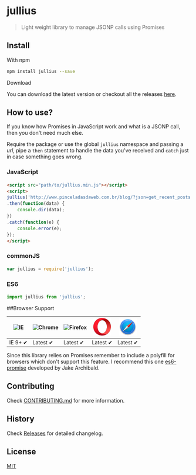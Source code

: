 # jullius
> Light weight library to manage JSONP calls using Promises

## Install

With npm

```sh
npm install jullius --save
```

Download

You can download the latest version or checkout all the releases [here](https://github.com/pinceladasdaweb/jullius/releases).

## How to use?

If you know how Promises in JavaScript work and what is a JSONP call, then you don't need much else.

Require the package or use the global `jullius` namespace and passing a *url*, pipe a `then` statement to handle the data you've received and `catch` just in case something goes wrong.

### JavaScript
```html
<script src="path/to/jullius.min.js"></script>
<script>
jullius('http://www.pinceladasdaweb.com.br/blog/?json=get_recent_posts')
.then(function(data) {
    console.dir(data);
})
.catch(function(e) {
    console.error(e);
});
</script>
```

### commonJS
```js
var jullius = require('jullius');
```

### ES6
```js
import jullius from 'jullius';
```

##Browser Support

![IE](https://raw.githubusercontent.com/alrra/browser-logos/master/internet-explorer/internet-explorer_48x48.png) | ![Chrome](https://raw.githubusercontent.com/alrra/browser-logos/master/chrome/chrome_48x48.png) | ![Firefox](https://raw.githubusercontent.com/alrra/browser-logos/master/firefox/firefox_48x48.png) | ![Opera](https://raw.githubusercontent.com/alrra/browser-logos/master/opera/opera_48x48.png) | ![Safari](https://raw.githubusercontent.com/alrra/browser-logos/master/safari/safari_48x48.png)
--- | --- | --- | --- | --- |
IE 9+ ✔ | Latest ✔ | Latest ✔ | Latest ✔ | Latest ✔ |

Since this library relies on Promises remember to include a polyfill for browsers which don't support this feature. I recommend this one [es6-promise](https://github.com/jakearchibald/es6-promise) developed by Jake Archibald.

## Contributing

Check [CONTRIBUTING.md](CONTRIBUTING.md) for more information.

## History

Check [Releases](https://github.com/pinceladasdaweb/DynamicMaxHeight/releases) for detailed changelog.

## License
[MIT](LICENSE)